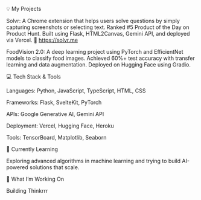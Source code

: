 💡 My Projects


Solvr: A Chrome extension that helps users solve questions by simply capturing screenshots or selecting text. Ranked #5 Product of the Day on Product Hunt. Built using Flask, HTML2Canvas, Gemini API, and deployed via Vercel. 🔗 https://solvr.me


FoodVision 2.0: A deep learning project using PyTorch and EfficientNet models to classify food images. Achieved 60%+ test accuracy with transfer learning and data augmentation. Deployed on Hugging Face using Gradio. 


💻 Tech Stack & Tools

Languages: Python, JavaScript, TypeScript, HTML, CSS

Frameworks: Flask, SvelteKit, PyTorch

APIs: Google Generative AI, Gemini API

Deployment: Vercel, Hugging Face, Heroku

Tools: TensorBoard, Matplotlib, Seaborn



🌱 Currently Learning

Exploring advanced algorithms in machine learning and trying to build AI-powered solutions that scale.



🎯 What I’m Working On

Building Thinkrrr

